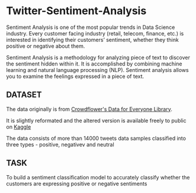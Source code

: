 # Twitter-Sentiment-Analysis
Sentiment Analysis is one of the most popular trends in Data Science industry. Every customer facing industry (retail, telecom, finance, etc.) is interested in identifying their customers’ sentiment, whether they think positive or negative about them.

Sentiment Analysis is a methodology for analyzing piece of text to discover the sentiment hidden within it.  It is accomplished by combining machine learning and natural language processing (NLP). Sentiment analysis allows you to examine the feelings expressed in a piece of text.

## DATASET
The data originally is from [Crowdflower's Data for Everyone Library](http://www.crowdflower.com/data-for-everyone).

It is slightly reformated and the altered version is available freely to public on [Kaggle](https://www.kaggle.com/datasets/crowdflower/twitter-airline-sentiment)

The data consists of more than 14000 tweets data samples classified into three types - positive, negativev and neutral

## TASK
To build a sentiment classification model to accurately classify whether the customers are expressing positive or negative sentiments
